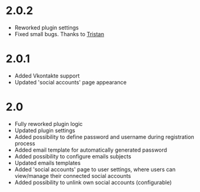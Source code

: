 2.0.2
=====

- Reworked plugin settings
- Fixed small bugs. Thanks to [Tristan](http://esotalk.org/forum/29-social-networking-integration/64#p3094)

2.0.1
=====

- Added Vkontakte support
- Updated 'social accounts' page appearance

2.0
===

- Fully reworked plugin logic
- Updated plugin settings
- Added possibility to define password and username during registration process
- Added email template for automatically generated password
- Added possibility to configure emails subjects
- Updated emails templates
- Added 'social accounts' page to user settings, where users can view/manage their connected social accounts
- Added possibility to unlink own social accounts (configurable)